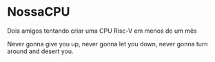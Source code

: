 # NossaCPU
Dois amigos tentando criar uma CPU Risc-V em menos de um mês

Never gonna give you up, never gonna let you down, never gonna turn around and desert you.
